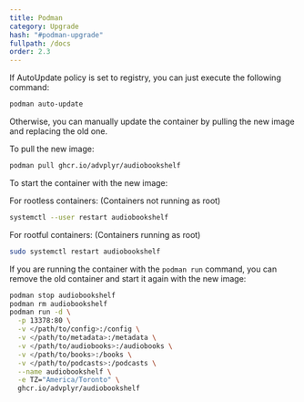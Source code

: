 ```yaml
---
title: Podman
category: Upgrade
hash: "#podman-upgrade"
fullpath: /docs
order: 2.3
---
```



If AutoUpdate policy is set to registry, you can just execute the following command:

```bash
podman auto-update
```

Otherwise, you can manually update the container by pulling the new image and replacing the old one.

To pull the new image:

```bash
podman pull ghcr.io/advplyr/audiobookshelf
```

To start the container with the new image:

For rootless containers: (Containers not running as root)

```bash
systemctl --user restart audiobookshelf
```

For rootful containers: (Containers running as root)

```bash
sudo systemctl restart audiobookshelf
```

If you are running the container with the `podman run` command, you can remove the old container and start it again with the new image:

```bash
podman stop audiobookshelf
podman rm audiobookshelf
podman run -d \
  -p 13378:80 \
  -v </path/to/config>:/config \
  -v </path/to/metadata>:/metadata \
  -v </path/to/audiobooks>:/audiobooks \
  -v </path/to/books>:/books \
  -v </path/to/podcasts>:/podcasts \
  --name audiobookshelf \
  -e TZ="America/Toronto" \
  ghcr.io/advplyr/audiobookshelf
```

